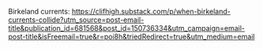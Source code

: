 Birkeland currents: https://clifhigh.substack.com/p/when-birkeland-currents-collide?utm_source=post-email-title&publication_id=681568&post_id=150736334&utm_campaign=email-post-title&isFreemail=true&r=poi8h&triedRedirect=true&utm_medium=email